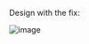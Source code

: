 Design with the fix: 

![image](https://user-images.githubusercontent.com/109504231/180366564-552aa2de-baa6-4d8b-a7f8-bc7cdf947638.png)

